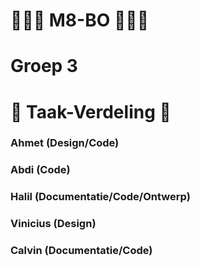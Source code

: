 # 📝📝📝 M8-BO 📝📝📝
# Groep 3

# 📝 Taak-Verdeling 📝
### Ahmet (Design/Code)
### Abdi (Code)
### Halil (Documentatie/Code/Ontwerp)
### Vinicius (Design)
### Calvin (Documentatie/Code)



